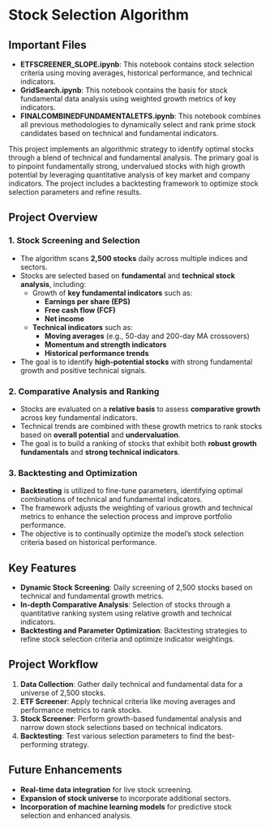 # Stock Selection Algorithm

## Important Files
- **ETFSCREENER_SLOPE.ipynb**: This notebook contains stock selection criteria using moving averages, historical performance, and technical indicators.
- **GridSearch.ipynb**: This notebook contains the basis for stock fundamental data analysis using weighted growth metrics of key indicators.
- **FINALCOMBINEDFUNDAMENTALETFS.ipynb**: This notebook combines all previous methodologies to dynamically select and rank prime stock candidates based on technical and fundamental indicators.

This project implements an algorithmic strategy to identify optimal stocks through a blend of technical and fundamental analysis. The primary goal is to pinpoint fundamentally strong, undervalued stocks with high growth potential by leveraging quantitative analysis of key market and company indicators. The project includes a backtesting framework to optimize stock selection parameters and refine results.

## Project Overview

### 1. Stock Screening and Selection
- The algorithm scans **2,500 stocks** daily across multiple indices and sectors.
- Stocks are selected based on **fundamental** and **technical stock analysis**, including:
  - Growth of **key fundamental indicators** such as:
    - **Earnings per share (EPS)**
    - **Free cash flow (FCF)**
    - **Net income**
  - **Technical indicators** such as:
    - **Moving averages** (e.g., 50-day and 200-day MA crossovers)
    - **Momentum and strength indicators**
    - **Historical performance trends**
- The goal is to identify **high-potential stocks** with strong fundamental growth and positive technical signals.

### 2. Comparative Analysis and Ranking
- Stocks are evaluated on a **relative basis** to assess **comparative growth** across key fundamental indicators.
- Technical trends are combined with these growth metrics to rank stocks based on **overall potential** and **undervaluation**.
- The goal is to build a ranking of stocks that exhibit both **robust growth fundamentals** and **strong technical indicators**.

### 3. Backtesting and Optimization
- **Backtesting** is utilized to fine-tune parameters, identifying optimal combinations of technical and fundamental indicators.
- The framework adjusts the weighting of various growth and technical metrics to enhance the selection process and improve portfolio performance.
- The objective is to continually optimize the model’s stock selection criteria based on historical performance.

## Key Features

- **Dynamic Stock Screening**: Daily screening of 2,500 stocks based on technical and fundamental growth metrics.
- **In-depth Comparative Analysis**: Selection of stocks through a quantitative ranking system using relative growth and technical indicators.
- **Backtesting and Parameter Optimization**: Backtesting strategies to refine stock selection criteria and optimize indicator weightings.

## Project Workflow

1. **Data Collection**: Gather daily technical and fundamental data for a universe of 2,500 stocks.
2. **ETF Screener**: Apply technical criteria like moving averages and performance metrics to rank stocks.
3. **Stock Screener**: Perform growth-based fundamental analysis and narrow down stock selections based on technical indicators.
4. **Backtesting**: Test various selection parameters to find the best-performing strategy.

## Future Enhancements

- **Real-time data integration** for live stock screening.
- **Expansion of stock universe** to incorporate additional sectors.
- **Incorporation of machine learning models** for predictive stock selection and enhanced analysis.
